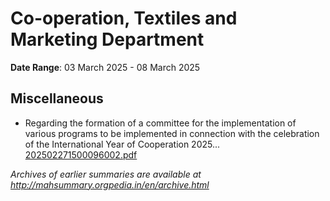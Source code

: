 # Co-operation, Textiles and Marketing Department

**Date Range**: 03 March 2025 - 08 March 2025


## Miscellaneous
- Regarding the formation of a committee for the implementation of various programs to be implemented in connection with the celebration of the International Year of Cooperation 2025...\
  [202502271500096002.pdf](https://gr.maharashtra.gov.in/Site/Upload/Government%20Resolutions/English/202502271500096002.pdf)


*Archives of earlier summaries are available at http://mahsummary.orgpedia.in/en/archive.html*